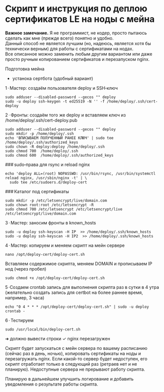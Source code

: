# Скрипт и инструкция по деплою сертификатов LE на ноды с мейна

**Важное замечание.** Я не программист, не кодер, просто пытаюсь сделать как мне (прежде всего) понятно и удобно.  
Данный способ не является лучшим (но, надеюсь, является хотя бы технически верным) для работы с сертификатами на нодах.  
Все описанное можно заменить любым другим вариантом или даже просто ручным копированием сертификатов и перезапуском nginx.

Подготовка мейна
- устанока сертбота (удобный вариант)

1 · Мастер: создаём пользователя deploy и SSH‑ключ

```
sudo adduser --disabled-password --gecos "" deploy
sudo -u deploy ssh-keygen -t ed25519 -N '' -f /home/deploy/.ssh/cert-deploy
```

2 · Фронты: создаём того же deploy и вставляем ключ из /home/deploy/.ssh/cert-deploy.pub

```
sudo adduser --disabled-password --gecos "" deploy
sudo mkdir -p /home/deploy/.ssh
echo 'ВПИСЫВАЕМ ПОЛУЧЕННЫЙ РАНЕЕ КЛЮЧ' | sudo tee /home/deploy/.ssh/authorized_keys
sudo chown -R deploy:deploy /home/deploy/.ssh
sudo chmod 700  /home/deploy/.ssh
sudo chmod 600  /home/deploy/.ssh/authorized_keys
```
### sudo‑права для rsync и reload nginx

```
echo 'deploy ALL=(root) NOPASSWD: /usr/bin/rsync, /usr/bin/systemctl reload nginx, /usr/sbin/nginx -t' | \
  sudo tee /etc/sudoers.d/deploy-cert
```

### Каталог под сертификаты

```
sudo mkdir -p /etc/letsencrypt/live/domain.com
sudo chown root:root /etc/letsencrypt -R
sudo chmod 700 /etc/letsencrypt /etc/letsencrypt/live /etc/letsencrypt/live/domain.com
```

3 · Мастер: заносим фронты в known_hosts

```
sudo -u deploy ssh-keyscan -H IP  >> /home/deploy/.ssh/known_hosts
sudo -u deploy ssh-keyscan -H IP2  >> /home/deploy/.ssh/known_hosts
```

4 · Мастер: копируем и меняем скрипт на мейн сервере

```
nano /opt/deploy-cert/deploy-cert.sh
```

Вставляем содержимое скрипта, меняем DOMAIN и прописываем IP нод (через пробел)

```
sudo chmod +x /opt/deploy-cert/deploy-cert.sh
```

5 ·Создаем crontab запись для выполнения скрипта раз в сутки в 4 утра (желательно создать запись для certbot на более раннее время, например, 3 часа)

```
echo "0 4 * * * /opt/deploy-cert/deploy-cert.sh" | sudo -u deploy crontab -
```

6 · Тестируем

```
sudo /usr/local/bin/deploy-cert.sh
```
➜ должно вывести строки ✓ nginx перезагружен

Скрипт будет запускаться с мейн сервера по вашему расписанию (сейчас раз в день, ночью), копировать сертификаты на ноды и перезагружать nginx. Если какой-то сервер будет недоступен, его скрипт отработает только в следующий раз (ретраев нет и не планирую). Недоступные сервера не прерывают работу скрипта.

Планирую в дальнейшем улучшить логирование и добавить уведомления о результате работы скрипта.
